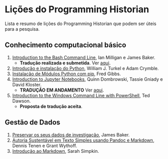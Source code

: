 # Lições do Programming Historian

Lista e resumo de lições do Programming Historian que podem ser úteis para a pesquisa.

## Conhecimento computacional básico

1. [Introduction to the Bash Command Line](https://programminghistorian.org/en/lessons/intro-to-bash), Ian Milligan e James Baker.
   - **Tradução realizada e submetida**. Ver [aqui](https://github.com/ericbrasiln/traducoes-ph/blob/main/introducao-ao-bash.md).
2. [Introdução e instalação do Python](https://programminghistorian.org/pt/licoes/introducao-instalacao-python), William J. Turkel e Adam Crymble.
3. [Instalação de Módulos Python com pip](https://programminghistorian.org/pt/licoes/instalacao-modulos-python-pip), Fred Gibbs.
4. [Introduction to Jupyter Notebooks](https://programminghistorian.org/en/lessons/jupyter-notebooks), Quinn Dombrowski, Tassie Gniady e David Kloster.
   - **TRADUÇÃO EM ANDAMENTO** Ver [aqui](https://github.com/programminghistorian/ph-submissions/issues/431).
5. [Introduction to the Windows Command Line with PowerShell](https://programminghistorian.org/en/lessons/intro-to-powershell), Ted Dawson.
   - **Proposta de tradução aceita**.

## Gestão de Dados

1. [Preservar os seus dados de investigação](https://programminghistorian.org/pt/licoes/preservar-os-seus-dados-de-investigacao), James Baker.
2. [Autoria Sustentável em Texto Simples usando Pandoc e Markdown](https://programminghistorian.org/pt/licoes/autoria-sustentavel-texto-simples-pandoc-markdown), Dennis Tenen e Grant Wythoff.
3. [Introdução ao Markdown](https://programminghistorian.org/pt/licoes/introducao-ao-markdown), Sarah Simpkin.
